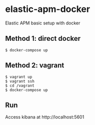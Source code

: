 # elastic-apm-docker
Elastic APM basic setup with docker

## Method 1: direct docker 

```
$ docker-compose up 
```

## Method 2: vagrant

```
$ vagrant up
$ vagrant ssh
$ cd /vagrant
$ docker-compose up
```

## Run

Access kibana at http://localhost:5601

